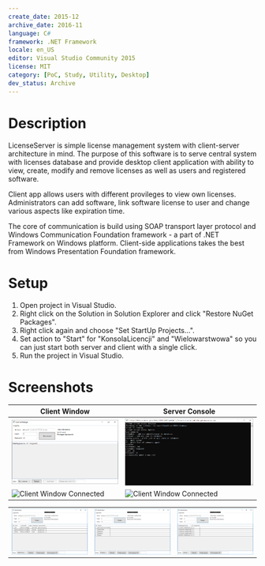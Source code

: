 ```yaml
---
create_date: 2015-12
archive_date: 2016-11
language: C#
framework: .NET Framework
locale: en_US
editor: Visual Studio Community 2015
license: MIT
category: [PoC, Study, Utility, Desktop]
dev_status: Archive
---
```


# Description

LicenseServer is simple license management system with client-server architecture in mind. The purpose of this software is to serve central system with licenses database and provide desktop client application with ability to view, create, modify and remove licenses as well as users and registered software.

Client app allows users with different provileges to view own licenses. Administrators can add software, link software license to user and change various aspects like expiration time.

The core of communication is build using SOAP transport layer protocol and Windows Communication Foundation framework - a part of .NET Framework on Windows platform. Client-side applications takes the best from Windows Presentation Foundation framework.

# Setup

1. Open project in Visual Studio.
2. Right click on the Solution in Solution Explorer and click "Restore NuGet Packages".
3. Right click again and choose "Set StartUp Projects...".
4. Set action to "Start" for "KonsolaLicencji" and "Wielowarstwowa" so you can just start both server and client with a single click.
5. Run the project in Visual Studio.

# Screenshots

| Client Window | Server Console |
--- | ---
![Manager Window](docs/screenshots/manager.png) | ![Server Console](docs/screenshots/console.png)
![Client Window Connected](docs/screenshots/client_window_software.png) | ![Client Window Connected](docs/screenshots/client_window_users.png)


||||
--- | --- | ---
![User List](docs/screenshots/manager_users.png) | ![Software List](docs/screenshots/manager_software.png) | ![License List](docs/screenshots/manager_licenses.png)